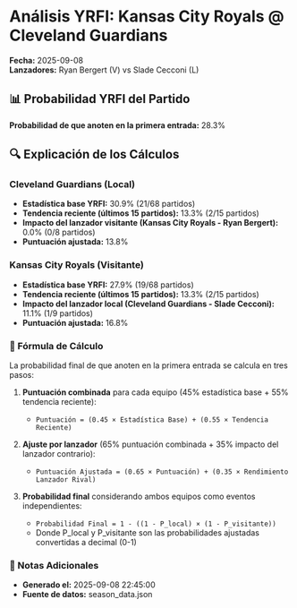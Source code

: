 # Análisis YRFI: Kansas City Royals @ Cleveland Guardians

**Fecha:** 2025-09-08  
**Lanzadores:** Ryan Bergert (V) vs Slade Cecconi (L)

## 📊 Probabilidad YRFI del Partido

**Probabilidad de que anoten en la primera entrada:** 28.3%

## 🔍 Explicación de los Cálculos

### Cleveland Guardians (Local)
- **Estadística base YRFI:** 30.9% (21/68 partidos)
- **Tendencia reciente (últimos 15 partidos):** 13.3% (2/15 partidos)
- **Impacto del lanzador visitante (Kansas City Royals - Ryan Bergert):** 0.0% (0/8 partidos)
- **Puntuación ajustada:** 13.8%

### Kansas City Royals (Visitante)
- **Estadística base YRFI:** 27.9% (19/68 partidos)
- **Tendencia reciente (últimos 15 partidos):** 13.3% (2/15 partidos)
- **Impacto del lanzador local (Cleveland Guardians - Slade Cecconi):** 11.1% (1/9 partidos)
- **Puntuación ajustada:** 16.8%

### 📝 Fórmula de Cálculo

La probabilidad final de que anoten en la primera entrada se calcula en tres pasos:

1. **Puntuación combinada** para cada equipo (45% estadística base + 55% tendencia reciente):
   - `Puntuación = (0.45 × Estadística Base) + (0.55 × Tendencia Reciente)`

2. **Ajuste por lanzador** (65% puntuación combinada + 35% impacto del lanzador contrario):
   - `Puntuación Ajustada = (0.65 × Puntuación) + (0.35 × Rendimiento Lanzador Rival)`

3. **Probabilidad final** considerando ambos equipos como eventos independientes:
   - `Probabilidad Final = 1 - ((1 - P_local) × (1 - P_visitante))`
   - Donde P_local y P_visitante son las probabilidades ajustadas convertidas a decimal (0-1)

### 📌 Notas Adicionales

- **Generado el:** 2025-09-08 22:45:00
- **Fuente de datos:** season_data.json

